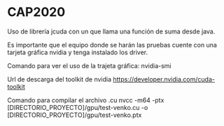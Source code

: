 # CAP2020
Uso de librería jcuda con un que llama una función de suma desde java.

Es importante que el equipo donde se harán las pruebas cuente con una tarjeta gráfica nvidia y tenga instalado los driver.

Comando para ver el uso de la trajeta gráfica:
nvidia-smi


Url de descarga del toolkit de nvidia https://developer.nvidia.com/cuda-toolkit

Comando para compilar el archivo .cu
 nvcc -m64 -ptx [DIRECTORIO_PROYECTO]/gpu/test-venko.cu -o [DIRECTORIO_PROYECTO]/gpu/test-venko.ptx


